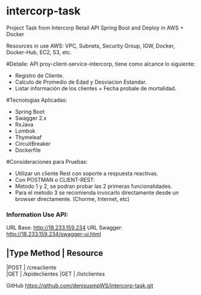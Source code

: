 # intercorp-task
Project Task from Intercorp Retail API Spring Boot and Deploy in AWS + Docker

Resources in use AWS:
VPC, Subnets, Security Group, IGW, Docker, Docker-Hub, EC2, S3, etc.


#Detalle:
API proy-client-service-intercorp, tiene como alcance lo siguiente:
- Registro de Cliente.
- Calculo de Promedio de Edad y Desviacion Estandar.
- Listar información de los clientes + Fecha probale de mortalidad.


#Tecnologias Aplicadas:
- Spring Boot
- Swagger 2.x
- RxJava
- Lombok
- Thymeleaf
- CircuitBreaker
- Dockerfile


#Consideraciones para Pruebas:
- Utilizar un cliente Rest con soporte a respuesta reactivas.
- Con POSTMAN o CLIENT-REST: 
- Metodo 1 y 2, se podran probar las 2 primeras funcionalidades.
- Para el metodo 3 se recomienda invocarlo directamente desde un browser directamente. (Chorme, Internet, etc)


### Information Use API:

URL Base:	http://18.233.159.234
URL Swagger: http://18.233.159.234/swagger-ui.html

|Type Method	| Resource	  
-------------------------------------------------
|POST         | /creacliente        
|GET	        | /kpideclientes
|GET          |	/listclientes

GitHub	https://github.com/denisusmpWS/intercorp-task.git
